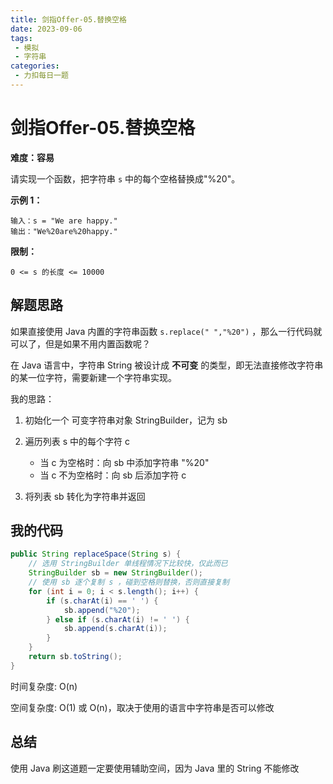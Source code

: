 ```yaml
---
title: 剑指Offer-05.替换空格
date: 2023-09-06
tags: 
 - 模拟
 - 字符串
categories:
 - 力扣每日一题
---
```


# 剑指Offer-05.替换空格

**难度：容易**

请实现一个函数，把字符串 `s` 中的每个空格替换成"%20"。

**示例 1：**

```
输入：s = "We are happy."
输出："We%20are%20happy."
```

**限制：**

```
0 <= s 的长度 <= 10000
```

## 解题思路

如果直接使用 Java 内置的字符串函数 `s.replace(" ","%20")` ，那么一行代码就可以了，但是如果不用内置函数呢？

在 Java 语言中，字符串 String 被设计成 **不可变** 的类型，即无法直接修改字符串的某一位字符，需要新建一个字符串实现。

我的思路：

1. 初始化一个 可变字符串对象 StringBuilder，记为 sb
2. 遍历列表 s 中的每个字符 c 
   - 当 c 为空格时：向 sb 中添加字符串 "%20"
   - 当 c 不为空格时：向 sb 后添加字符 c 

3. 将列表 sb 转化为字符串并返回

## 我的代码

```java
public String replaceSpace(String s) {
    // 选用 StringBuilder 单线程情况下比较快，仅此而已
    StringBuilder sb = new StringBuilder();
    // 使用 sb 逐个复制 s ，碰到空格则替换，否则直接复制
    for (int i = 0; i < s.length(); i++) {
        if (s.charAt(i) == ' ') {
            sb.append("%20");
        } else if (s.charAt(i) != ' ') {
            sb.append(s.charAt(i));
        }
    }
    return sb.toString();
}
```

时间复杂度: O(n)

空间复杂度: O(1) 或 O(n)，取决于使用的语言中字符串是否可以修改

## 总结

使用 Java 刷这道题一定要使用辅助空间，因为 Java 里的 String 不能修改

